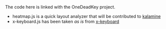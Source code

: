 The code here is linked with the OneDeadKey project.

- heatmap.js is a quick layout analyzer that will be contributed to [kalamine][1]
- x-keyboard.js has been taken *as is* from [x-keyboard][2]

[1]: https://github.com/OneDeadKey/kalamine
[2]: https://github.com/OneDeadKey/x-keyboard
